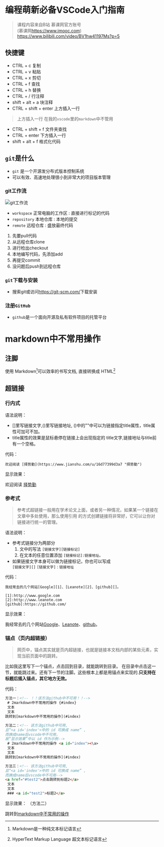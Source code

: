 # 编程萌新必备VSCode入门指南
> 课程内容来自B站 慕课网官方账号  
> (慕课网<https://www.imooc.com>)  
> <https://www.bilibili.com/video/BV1hw41197Ms?p=5>

## 快捷键

* CTRL + c 复制 
* CTRL + v 粘贴
* CTRL + x 剪切
* CTRL + f 查找
* CTRL + h 替换
* CTRL + / 行注释
* shift + alt + a 块注释
* CTRL + shift + enter 上方插入一行
> 上方插入一行 在我的`vscode`里的`markdown`中不管用
* CTRL + shift + f 文件夹查找
* CTRL + enter 下方插入一行
* shift + alt + f 格式化代码

## `git`是什么

* `git` 是一个开源发分布式版本控制系统
* 可以有效、高速地处理很小到非常大的项目版本管理

### git工作流

![git工作流](Screenshot/2022-01-14-16-50-05.png)

* `workspace` 正常电脑的工作区
:   直接进行标记的代码
* `repository` 本地仓库
:   本地的提交
* `remote` 远程仓库
:   盛放最终代码

1. 先要pull代码
2. 从远程仓库clone
3. 进行检出checkout
4. 本地编写代码，先添加add
5. 再提交commit
6. 没问题后push到远程仓库

### `git`下载与安装

+ 搜索git或访问<https://git-scm.com/>下载安装

### 注册`GitHub`

+ `github`是一个面向开源及私有软件项目的托管平台

# markdown中不常用操作<a id="index"></a>

## 注脚

使用 Markdown[^1]可以效率的书写文档, 直接转换成 HTML[^2]

## 超链接

### 行内式

语法说明：

- []里写链接文字,()里写链接地址, ()中的""中可以为链接指定title属性，title属性可加可不加。   
- title属性的效果是鼠标悬停在链接上会出现指定的 title文字,链接地址与title前有一个空格。

代码：
~~~
欢迎阅读 [择势勤](https://www.jianshu.com/u/16d77399d3a7 "择势勤")
~~~

显示效果：

欢迎阅读 [择势勤](https://www.jianshu.com/u/16d77399d3a7 "择势勤")

### 参考式

> 参考式超链接一般用在学术论文上面，或者另一种情况，如果某一个链接在文章中多处使用，那么使用引用 的方式创建链接将非常好，它可以让你对链接进行统一的管理。

语法说明：

- 参考式链接分为两部分
    1. 文中的写法 `[链接文字][链接标记]`
    2. 在文本的任意位置添加 `[链接标记]:链接地址。`
- 如果链接文字本身可以做为链接标记，你也可以写成  
`[链接文字][]`
`[链接文字]：链接地址`  

代码：
~~~
我经常去的几个网站[Google][1]、[Leanote][2]、[github][]。  

[1]:http://www.google.com 
[2]:http://www.leanote.com
[github]:https://github.com/
~~~
显示效果： 

我经常去的几个网站[Google][1]、[Leanote][2]、[github][]。  

[1]:http://www.google.com 
[2]:http://www.leanote.com
[github]:https://github.com/
### 锚点（页内超链接）
> 网页中，锚点其实就是页内超链接，也就是链接本文档内部的某些元素，实现当前页面中的跳转。

比如我这里写下一个锚点，点击回到目录，就能跳转到目录。 在目录中点击这一节，就能跳过来。还有下一节的注脚。这些根本上都是用锚点来实现的.**只支持在标题后插入锚点，其它地方无效。**

代码：

~~~html
方法一：<!-- ！！该方法github中不可用！！-->
 # 2markdown中不常用的操作 {#index}
 文本
 文本
跳转到[markdown中不常用的操作](#index)

方法二：<!-- 该方法github中可用,
且“<a id='index'>中的 id 可换成 name” ,
而换成name后vscode中不可用，
故“显示效果”中以 id 作为示例-->
 # 2markdown中不常用的操作 <a id="index"><\a>
 文本
 文本
跳转到[markdown中不常用的操作](#index)

方法三：<!-- 该方法github中可用,
且“<a id='index'>中的 id 可换成 name” ,
而换成name后vscode中不可用-->
<a href="#test2">点击跳转到标题2</a>
 文本
 文本
 ### <a id="test2">标题2</a>
~~~

显示效果： （方法二）

跳转到[markdown中不常用的操作](#index)












[^1]:Markdown是一种纯文本标记语言

[^2]:HyperText Markup Language 超文本标记语言